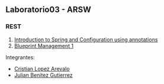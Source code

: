 ## Laboratorio03 - ARSW
### REST
1. [Introduction to Spring and Configuration using annotations](GRAMMAR-CHECKER/)
2. [Blueprint Management 1](BLUEPRINTS-PART1/)

Integrantes:
* [Cristian Lopez Arevalo](https://github.com/cdavidd)
* [Julian Benitez Gutierrez](https://github.com/julianbenitez99)

